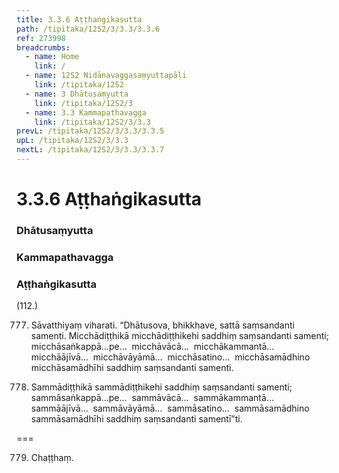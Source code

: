 ```yaml
---
title: 3.3.6 Aṭṭhaṅgikasutta
path: /tipitaka/12S2/3/3.3/3.3.6
ref: 273998
breadcrumbs:
  - name: Home
    link: /
  - name: 12S2 Nidānavaggasaṃyuttapāḷi
    link: /tipitaka/12S2
  - name: 3 Dhātusaṃyutta
    link: /tipitaka/12S2/3
  - name: 3.3 Kammapathavagga
    link: /tipitaka/12S2/3/3.3
prevL: /tipitaka/12S2/3/3.3/3.3.5
upL: /tipitaka/12S2/3/3.3
nextL: /tipitaka/12S2/3/3.3/3.3.7
---
```


# 3.3.6 Aṭṭhaṅgikasutta

### Dhātusaṃyutta

### Kammapathavagga

### Aṭṭhaṅgikasutta

(112.)

777. Sāvatthiyaṃ viharati. “Dhātusova, bhikkhave, sattā saṃsandanti samenti. Micchādiṭṭhikā micchādiṭṭhikehi saddhiṃ saṃsandanti samenti; micchāsaṅkappā…pe…  micchāvācā…  micchākammantā…  micchāājīvā…  micchāvāyāmā…  micchāsatino…  micchāsamādhino micchāsamādhīhi saddhiṃ saṃsandanti samenti.

778. Sammādiṭṭhikā sammādiṭṭhikehi saddhiṃ saṃsandanti samenti; sammāsaṅkappā…pe…  sammāvācā…  sammākammantā…  sammāājīvā…  sammāvāyāmā…  sammāsatino…  sammāsamādhino sammāsamādhīhi saddhiṃ saṃsandanti samentī”ti.

===

779. Chaṭṭhaṃ.




